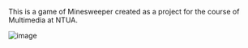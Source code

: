 This is a game of Minesweeper created as a project for the course of Multimedia at NTUA.

![image](https://github.com/user-attachments/assets/1e0f4818-689f-4628-bf7d-26b774eb2e5b)
